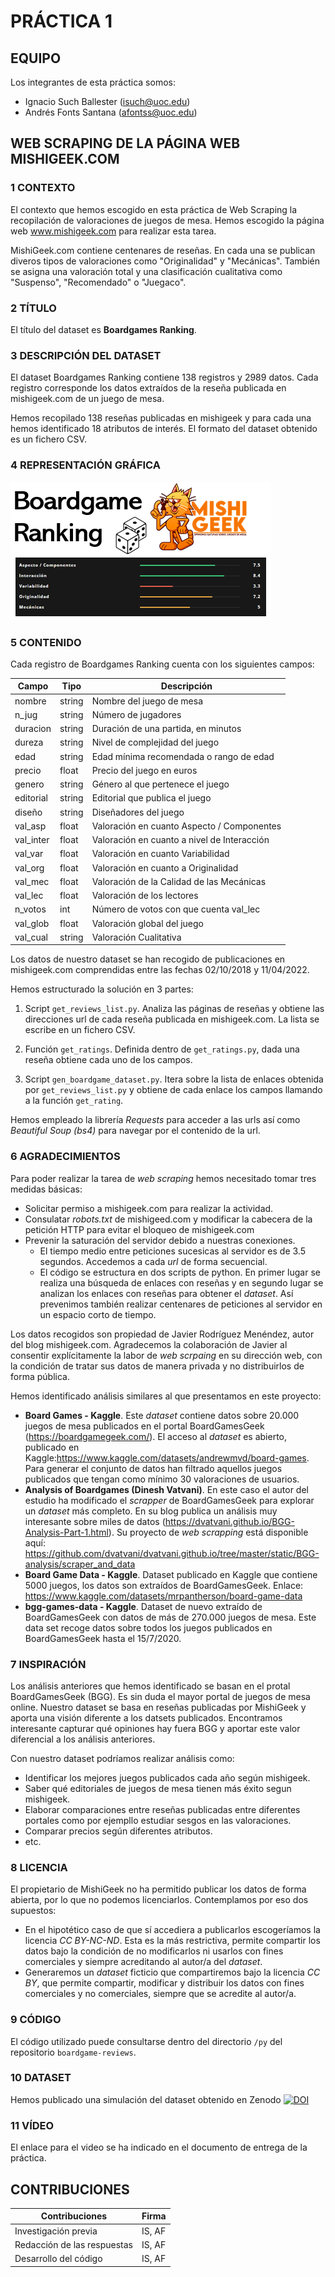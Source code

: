 # PRÁCTICA 1
## EQUIPO
Los integrantes de esta práctica somos:
* Ignacio Such Ballester (isuch@uoc.edu)
* Andrés Fonts Santana (afontss@uoc.edu)

## WEB SCRAPING DE LA PÁGINA WEB MISHIGEEK.COM
### 1 CONTEXTO
El contexto que hemos escogido en esta práctica de Web Scraping la recopilación de valoraciones de juegos de mesa. Hemos escogido la página web www.mishigeek.com para realizar esta tarea.

MishiGeek.com contiene centenares de reseñas. En cada una se publican diveros tipos de valoraciones como "Originalidad" y "Mecánicas". También se asigna una valoración total y una clasificación cualitativa como "Suspenso", "Recomendado" o "Juegaco". 

### 2 TÍTULO
El título del dataset es **Boardgames Ranking**.

### 3 DESCRIPCIÓN DEL DATASET
El dataset Boardgames Ranking contiene 138 registros y 2989 datos. Cada registro corresponde los datos extraídos de la reseña publicada en mishigeek.com de un juego de mesa.

Hemos recopilado 138 reseñas publicadas en mishigeek y para cada una hemos identificado 18 atributos de interés. El formato del dataset obtenido es un fichero CSV.

### 4 REPRESENTACIÓN GRÁFICA
![](boardgame_ranking_artwork.PNG)

### 5 CONTENIDO
Cada registro de Boardgames Ranking cuenta con los siguientes campos:

| Campo     | Tipo   | Descripción                                 |
|-----------|--------|---------------------------------------------|
| nombre    | string | Nombre del juego de mesa                    |
| n_jug     | string | Número de jugadores                         |
| duracion  | string | Duración de una partida, en minutos         |
| dureza    | string | Nivel de complejidad del juego              |
| edad      | string | Edad mínima recomendada o rango de edad     |
| precio    | float  | Precio del juego en euros                   |
| genero    | string | Género al que pertenece el juego            |
| editorial | string | Editorial que publica el juego              |
| diseño    | string | Diseñadores del juego                       |
| val_asp   | float  | Valoración en cuanto Aspecto / Componentes  |
| val_inter | float  | Valoración en cuanto a nivel de Interacción |
| val_var   | float  | Valoración en cuanto Variabilidad           |
| val_org   | float  | Valoración en cuanto a Originalidad         |
| val_mec   | float  | Valoración de la Calidad de las Mecánicas   |
| val_lec   | float  | Valoración de los lectores                  |
| n_votos   | int    | Número de votos con que cuenta val_lec      |
| val_glob  | float  | Valoración global del juego                 |
| val_cual  | string | Valoración Cualitativa                      |

Los datos de nuestro dataset se han recogido de publicaciones en mishigeek.com comprendidas entre las fechas 02/10/2018 y 11/04/2022.

Hemos estructurado la solución en 3 partes:

1. Script `get_reviews_list.py`. Analiza las páginas de reseñas y obtiene las direcciones url de cada reseña publicada en mishigeek.com. La lista se escribe en un fichero CSV.

2. Función `get_ratings`. Definida dentro de `get_ratings.py`, dada una reseña obtiene cada uno de los campos.

3. Script `gen_boardgame_dataset.py`. Itera sobre la lista de enlaces obtenida por `get_reviews_list.py` y obtiene de cada enlace los campos llamando a la función `get_rating`.

Hemos empleado la librería _Requests_ para acceder a las urls así como _Beautiful Soup (bs4)_ para navegar por el contenido de la url.

### 6 AGRADECIMIENTOS
Para poder realizar la tarea de _web scraping_ hemos necesitado tomar tres medidas básicas:
* Solicitar permiso a mishigeek.com para realizar la actividad.
* Consulatar _robots.txt_ de mishigeed.com y modificar la cabecera de la petición HTTP para evitar el bloqueo de mishigeek.com
* Prevenir la saturación del servidor debido a nuestras conexiones.
   * El tiempo medio entre peticiones sucesicas al servidor es de 3.5 segundos. Accedemos a cada _url_ de forma secuencial.
   * El código se estructura en dos scripts de python. En primer lugar se realiza una búsqueda de enlaces con reseñas y en segundo lugar se analizan los enlaces con reseñas para obtener el _dataset_. Así prevenimos también realizar centenares de peticiones al servidor en un espacio corto de tiempo.

Los datos recogidos son propiedad de Javier Rodríguez Menéndez, autor del blog mishigeek.com. Agradecemos la colaboración de Javier al consentir explícitamente la labor de _web scrpaing_ en su dirección web, con la condición de tratar sus datos de manera privada y no distribuirlos de forma pública.

Hemos identificado análisis similares al que presentamos en este proyecto:
* **Board Games - Kaggle**. Este _dataset_ contiene datos sobre 20.000 juegos de mesa publicados en el portal BoardGamesGeek (https://boardgamegeek.com/). El acceso al _dataset_ es abierto, publicado en Kaggle:https://www.kaggle.com/datasets/andrewmvd/board-games. Para generar el conjunto de datos han filtrado aquellos juegos publicados que tengan como mínimo 30 valoraciones de usuarios.
* **Analysis of Boardgames (Dinesh Vatvani)**. En este caso el autor del estudio ha modificado el _scrapper_ de BoardGamesGeek para explorar un _dataset_ más completo. En su blog publica un análisis muy interesante sobre miles de datos (https://dvatvani.github.io/BGG-Analysis-Part-1.html). Su proyecto de _web scrapping_ está disponible aquí: https://github.com/dvatvani/dvatvani.github.io/tree/master/static/BGG-analysis/scraper_and_data
* **Board Game Data - Kaggle**. Dataset publicado en Kaggle que contiene 5000 juegos, los datos son extraídos de BoardGamesGeek. Enlace: https://www.kaggle.com/datasets/mrpantherson/board-game-data
* **bgg-games-data - Kaggle**. Dataset de nuevo extraído de BoardGamesGeek con datos de más de 270.000 juegos de mesa. Este data set recoge datos sobre todos los juegos publicados en BoardGamesGeek hasta el 15/7/2020.

### 7 INSPIRACIÓN
Los análisis anteriores que hemos identificado se basan en el protal BoardGamesGeek (BGG). Es sin duda el mayor portal de juegos de mesa online. Nuestro dataset se basa en reseñas publicadas por MishiGeek y aporta una visión diferente a los datsets publicados. Encontramos interesante capturar qué opiniones hay fuera BGG y aportar este valor diferencial a los análisis anteriores.

Con nuestro dataset podríamos realizar análisis como:
*	Identificar los mejores juegos publicados cada año según mishigeek.
*	Saber qué editoriales de juegos de mesa tienen más éxito segun mishigeek.
*	Elaborar comparaciones entre reseñas publicadas entre diferentes portales como por ejempllo estudiar sesgos en las valoraciones.
*	Comparar precios según diferentes atributos.
* etc.

### 8 LICENCIA
El propietario de MishiGeek no ha permitido publicar los datos de forma abierta, por lo que no podemos licenciarlos. Contemplamos por eso dos supuestos:
* En el hipotético caso de que sí accediera a publicarlos escogeríamos la licencia _CC BY-NC-ND_. Esta es la más restrictiva, permite compartir los datos bajo la condición de no modificarlos ni usarlos con fines comerciales y siempre acreditando al autor/a del _dataset_.
* Generaremos un _dataset_ ficticio que compartiremos bajo la licencia _CC BY_, que permite compartir, modificar y distribuir los datos con fines comerciales y no comerciales, siempre que se acredite al autor/a.

### 9 CÓDIGO
El código utilizado puede consultarse dentro del directorio `/py` del repositorio `boardgame-reviews`.

### 10 DATASET
Hemos publicado una simulación del dataset obtenido en Zenodo [![DOI](https://zenodo.org/badge/DOI/10.5281/zenodo.6447900.svg)](https://doi.org/10.5281/zenodo.6447900)

### 11 VÍDEO
El enlace para el video se ha indicado en el documento de entrega de la práctica.


## CONTRIBUCIONES

| Contribuciones                | Firma    |
|-------------------------------|----------|
| Investigación previa          | IS, AF   |
| Redacción de las respuestas   | IS, AF   |
| Desarrollo del código         | IS, AF   |


